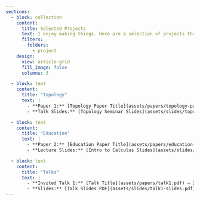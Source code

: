 ```yaml
---
sections:
  - block: collection
    content:
      title: Selected Projects
      text: I enjoy making things. Here are a selection of projects that I have worked on over the years.
      filters:
        folders:
          - project
    design:
      view: article-grid
      fill_image: false
      columns: 3

  - block: text
    content:
      title: "Topology"
      text: |
        - **Paper 1:** [Topology Paper Title](assets/papers/topology-paper.pdf) – 2023  
        - **Talk Slides:** [Topology Seminar Slides](assets/slides/topology-seminar.pdf)

  - block: text
    content:
      title: "Education"
      text: |
        - **Paper 2:** [Education Paper Title](assets/papers/education-paper.pdf) – 2024  
        - **Lecture Slides:** [Intro to Calculus Slides](assets/slides/calculus-intro.pdf)

  - block: text
    content:
      title: "Talks"
      text: |
        - **Invited Talk 1:** [Talk Title](assets/papers/talk1.pdf) – 2025  
        - **Slides:** [Talk Slides PDF](assets/slides/talk1-slides.pdf)
---
```



